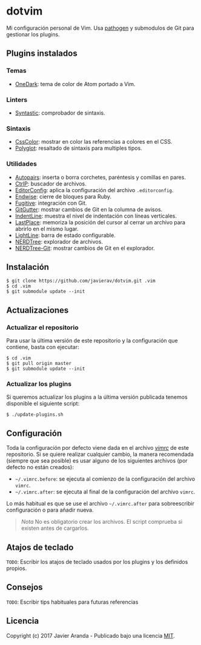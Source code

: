 # dotvim

Mi configuración personal de Vim. Usa [pathogen](https://github.com/tpope/vim-pathogen) y
submodulos de Git para gestionar los plugins.


## Plugins instalados

### Temas

* [OneDark](https://github.com/joshdick/onedark.vim): tema de color de Atom portado a Vim.

### Linters

* [Syntastic](https://github.com/scrooloose/syntastic): comprobador de sintaxis.

### Sintaxis

* [CssColor](https://github.com/ap/vim-css-color): mostrar en color las referencias a colores en
    el CSS.
* [Polyglot](https://github.com/sheerun/vim-polyglot): resaltado de sintaxis para multiples tipos.

### Utilidades

* [Autopairs](https://github.com/jiangmiao/auto-pairs): inserta o borra corchetes, paréntesis y
    comillas en pares.
* [CtrlP](https://github.com/ctrlpvim/ctrlp.vim): buscador de archivos.
* [EditorConfig](https://github.com/editorconfig/editorconfig-vim): aplica la configuración del
    archivo `.editorconfig`.
* [Endwise](https://github.com/tpope/vim-endwise): cierre de bloques para Ruby.
* [Fugitive](https://github.com/tpope/vim-fugitive): integración con Git.
* [GitGutter](https://github.com/airblade/vim-gitgutter): mostrar cambios de Git en la columna
    de avisos.
* [IndentLine](https://github.com/Yggdroot/indentLine): muestra el nivel de indentación con líneas
    verticales.
* [LastPlace](): memoriza la posición del cursor al cerrar un archivo para abrirlo en el
    mismo lugar.
* [LightLine](https://github.com/itchyny/lightline.vim): barra de estado configurable.
* [NERDTree](https://github.com/scrooloose/nerdtree): explorador de archivos.
* [NERDTree-Git](https://github.com/Xuyuanp/nerdtree-git-plugin): mostrar cambios de Git en el
    explorador.


## Instalación

```
$ git clone https://github.com/javierav/dotvim.git .vim
$ cd .vim
$ git submodule update --init
```


## Actualizaciones

### Actualizar el repositorio

Para usar la última versión de este repositorio y la configuración que contiene, basta con ejecutar:

```
$ cd .vim
$ git pull origin master
$ git submodule update --init
```

### Actualizar los plugins

Si queremos actualizar los plugins a la última versión publicada tenemos disponible el siguiente
script:

```
$ ./update-plugins.sh
```


## Configuración

Toda la configuración por defecto viene dada en el archivo [*vimrc*](vimrc) de este repositorio.
Si se quiere realizar cualquier cambio, la manera recomendada (siempre que sea posible) es usar
alguno de los siguientes archivos (por defecto no están creados):

* `~/.vimrc.before`: se ejecuta al comienzo de la configuración del archivo `vimrc`.
* `~/.vimrc.after`: se ejecuta al final de la configuración del archivo `vimrc`.

Lo más habitual es que se use el archivo `~/.vimrc.after` para sobreescribir configuración o para
añadir nueva.

> *Nota* No es obligatorio crear los archivos. El script comprueba si existen antes de cargarlos.


## Atajos de teclado

`TODO`: Escribir los atajos de teclado usados por los plugins y los definidos propios.


## Consejos

`TODO`: Escribir tips habituales para futuras referencias


## Licencia

Copyright (c) 2017 Javier Aranda - Publicado bajo una licencia [MIT](LICENSE).
